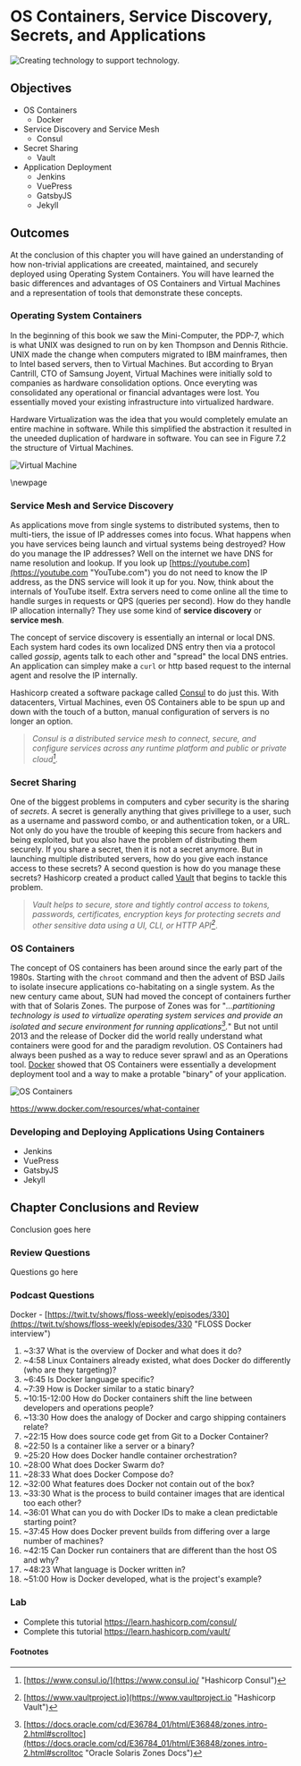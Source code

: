 # OS Containers, Service Discovery, Secrets, and Applications
![*Creating technology to support technology.*](images/Chapter-Header/Chapter-14/tech_loops-2.png "Tech Loops")

## Objectives

* OS Containers
  + Docker
* Service Discovery and Service Mesh
  + Consul
* Secret Sharing
  + Vault
* Application Deployment
  + Jenkins
  + VuePress
  + GatsbyJS
  + Jekyll

## Outcomes

At the conclusion of this chapter you will have gained an understanding of how non-trivial applications are creeated, maintained, and securely deployed using Operating System Containers.  You will have learned the basic differences and advantages of OS Containers and Virtual Machines and a representation of tools that demonstrate these concepts. 

### Operating System Containers

In the beginning of this book we saw the Mini-Computer, the PDP-7, which is what UNIX was designed to run on by ken Thompson and Dennis Rithcie.  UNIX made the change when computers migrated to IBM mainframes, then to Intel based servers, then to Virtual Machines.  But according to Bryan Cantrill, CTO of Samsung Joyent, Virtual Machines were initially sold to companies as hardware consolidation options.  Once everyting was consolidated any operational or financial advantages were lost.  You essentially moved your existing infrastructure into virtualized hardware.  

Hardware Virtualization was the idea that you would completely emulate an entire machine in software.  While this simplified the abstraction it resulted in the uneeded duplication of hardware in software.  You can see in Figure 7.2 the structure of Virtual Machines. 

![*Virtual Machine*](images/Chapter-14/docker/container-vm-whatcontainer_2.png "Virtual Machine Diagram")

\newpage



### Service Mesh and Service Discovery

As applications move from single systems to distributed systems, then to multi-tiers, the issue of IP addresses comes into focus.  What happens when you have services being launch and virtual systems being destroyed?  How do you manage the IP addresses?  Well on the internet we have DNS for name resolution and lookup.  If you look up [https://youtube.com](https://youtube.com "YouTube.com") you do not need to know the IP address, as the DNS service will look it up for you.  Now, think about the internals of YouTube itself.  Extra servers need to come online all the time to handle surges in requests or QPS (queries per second).  How do they handle IP allocation internally?  They use some kind of **service discovery** or **service mesh**.  

The concept of service discovery is essentially an internal or local DNS.  Each system hard codes its own localized DNS entry then via a protocol called *gossip*, agents talk to each other and "spread" the local DNS entries.  An application can simpley make a ```curl``` or http based request to the internal agent and resolve the IP internally.

Hashicorp created a software package called [Consul](https://www.consul.io "Consul") to do just this.  With datacenters, Virtual Machines, even OS Containers able to be spun up and down with the touch of a button, manual configuration of servers is no longer an option.  

> *Consul is a distributed service mesh to connect, secure, and configure services across any runtime platform and public or private cloud[^157].*

### Secret Sharing

One of the biggest problems in computers and cyber security is the sharing of *secrets*.  A secret is generally anything that gives privillege to a user, such as a username and password combo, or and authentication token, or a URL. Not only do you have the trouble of keeping this secure from hackers and being exploited, but you also have the problem of distributing them securely.  If you share a secret, then it is not a secret anymore.  But in launching multiple distributed servers, how do you give each instance access to these secrets?  A second question is how do you manage these secrets? Hashicorp created a product called [Vault](https://www.vaultproject.io "Hashicorp Vault") that begins to tackle this problem.

> *Vault helps to secure, store and tightly control access to tokens, passwords, certificates, encryption keys for protecting secrets and other sensitive data using a UI, CLI, or HTTP API[^158]*.

### OS Containers
  
The concept of OS containers has been around since the early part of the 1980s.  Starting with the ```chroot``` command and then the advent of BSD Jails to isolate insecure applications co-habitating on a single system.  As the new century came about, SUN had moved the concept of containers further with that of Solaris Zones.  The purpose of Zones was for "*...partitioning technology is used to virtualize operating system services and provide an isolated and secure environment for running applications[^159].*"  But not until 2013 and the release of Docker did the world really understand what containers were good for and the paradigm revolution.  OS Containers had always been pushed as a way to reduce sever sprawl and as an Operations tool.  [Docker](https://docker.io "Docker") showed that OS Containers were essentially a development deployment tool and a way to make a protable "binary" of your application.  

![*OS Containers*](images/Chapter-14/docker/docker-containerized-appliction-blue-border_2.png "docker containerized appliction")

https://www.docker.com/resources/what-container


### Developing and Deploying Applications Using Containers

+ Jenkins
+ VuePress
+ GatsbyJS
+ Jekyll

## Chapter Conclusions and Review

Conclusion goes here

### Review Questions

Questions go here

### Podcast Questions

Docker - [https://twit.tv/shows/floss-weekly/episodes/330](https://twit.tv/shows/floss-weekly/episodes/330 "FLOSS Docker interview")

1. ~3:37 What is the overview of Docker and what does it do?
1. ~4:58 Linux Containers already existed, what does Docker do differently (who are they targeting)?
1. ~6:45 Is Docker language specific?
1. ~7:39 How is Docker similar to a static binary?
1. ~10:15-12:00 How do Docker containers shift the line between developers and operations people?
1. ~13:30 How does the analogy of Docker and cargo shipping containers relate?
1. ~22:15 How does source code get from Git to a Docker Container?
1. ~22:50 Is a container like a server or a binary?
1. ~25:20 How does Docker handle container orchestration?
1. ~28:00 What does Docker Swarm do?
1. ~28:33 What does Docker Compose do?
1. ~32:00 What features does Docker not contain out of the box?
1. ~33:30 What is the process to build container images that are identical too each other?
1. ~36:01 What can you do with Docker IDs to make a clean predictable starting point?
1. ~37:45 How does Docker prevent builds from differing over a large number of machines?
1. ~42:15 Can Docker run containers that are different than the host OS and why?
1. ~48:23 What language is Docker written in?
1. ~51:00 How is Docker developed, what is the project's example?

### Lab

* Complete this tutorial https://learn.hashicorp.com/consul/
* Complete this tutorial https://learn.hashicorp.com/vault/

#### Footnotes

[^157]: [https://www.consul.io/](https://www.consul.io/ "Hashicorp Consul")

[^158]: [https://www.vaultproject.io](https://www.vaultproject.io "Hashicorp Vault")

[^159]: [https://docs.oracle.com/cd/E36784_01/html/E36848/zones.intro-2.html#scrolltoc](https://docs.oracle.com/cd/E36784_01/html/E36848/zones.intro-2.html#scrolltoc "Oracle Solaris Zones Docs")
